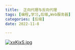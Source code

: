 ```yaml
---
title:  正向代理与反向代理
tags: [编程,学习,后端,Web服务器]
categories: [后端]
date: 2022-11-8

---
```


[![xxKjxS.jpg](https://s1.ax1x.com/2022/11/08/xxKjxS.jpg)](https://imgse.com/i/xxKjxS)